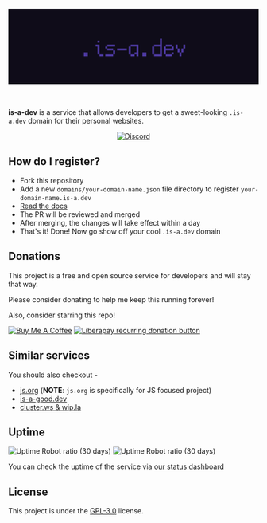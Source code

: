 ![is-a-dev banner](./media/banner.png)

<br/>

**is-a-dev** is a service that allows developers to get a sweet-looking `.is-a.dev` domain for their personal websites.

<p align="center"> <a href="https://discord.gg/PZCGHz4RhQ"><img src="https://discord.com/api/guilds/830872854677422150/widget.png?style=banner2" alt="Discord"></a></p>


## How do I register?
* Fork this repository
* Add a new `domains/your-domain-name.json` file directory to register `your-domain-name.is-a.dev`
* [Read the docs](./docs)
* The PR will be reviewed and merged
* After merging, the changes will take effect within a day
* That's it! Done! Now go show off your cool `.is-a.dev` domain



## Donations
This project is a free and open source service for developers and will stay that way.

Please consider donating to help me keep this running forever!

Also, consider starring this repo!

<a href="https://www.buymeacoffee.com/phenax" target="_blank"><img src="https://cdn.buymeacoffee.com/buttons/default-orange.png" alt="Buy Me A Coffee" height="28" width="119"></a>
<a href="https://liberapay.com/phenax" target="_blank"><img src="https://img.shields.io/badge/liberapay-donate-yellow.svg?style=for-the-badge" alt="Liberapay recurring donation button" /></a>




## Similar services
You should also checkout -
* [js.org](https://github.com/js-org/js.org/tree/master) (**NOTE**: `js.org` is specifically for JS focused project)
* [is-a-good.dev](https://github.com/is-a-good-dev/Register)
* [cluster.ws & wip.la](https://github.com/Olivr/free-domain)



## Uptime

![Uptime Robot ratio (30 days)](https://img.shields.io/uptimerobot/ratio/m787472645-ec25e3920c7af893a7c66f19?label=uptime%20-%20dns&style=for-the-badge)
![Uptime Robot ratio (30 days)](https://img.shields.io/uptimerobot/ratio/m787472617-240f4d61a5439a87becb2cf9?label=uptime%20-%20redirections&style=for-the-badge)

You can check the uptime of the service via [our status dashboard](https://stats.uptimerobot.com/zY4XKIRVzw)




## License
This project is under the [GPL-3.0](./LICENSE) license.
